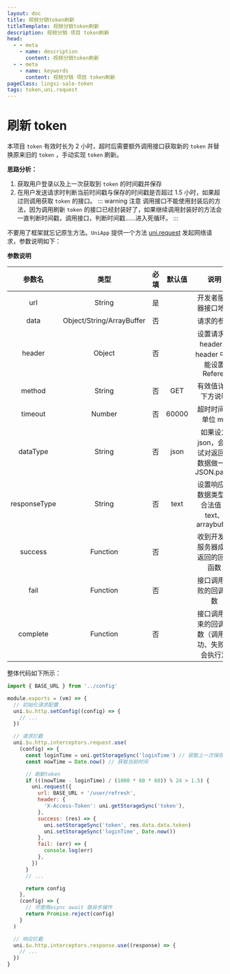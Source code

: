 ```yaml
---
layout: doc
title: 视频分销token刷新
titleTemplate: 视频分销token刷新
description: 视频分销 项目 token刷新
head:
  - - meta
    - name: description
      content: 视频分销token刷新
  - - meta
    - name: keywords
      content: 视频分销 项目 token刷新
pageClass: lingsi-sale-token
tags: token,uni.request
---
```


# 刷新 token

本项目 `token` 有效时长为 2 小时，超时后需要额外调用接口获取新的 `token` 并替换原来旧的 `token` ，手动实现 `token` 刷新。

**思路分析：**

1. 获取用户登录以及上一次获取到 `token` 的时间戳并保存
2. 在用户发送请求时判断当前时间戳与保存的时间戳是否超过 1.5 小时，如果超过则调用获取 `token` 的接口。
   ::: warning 注意
   调用接口不能使用封装后的方法，因为调用刷新 `token` 的接口已经封装好了，如果继续调用封装好的方法会一直判断时间戳，调用接口，判断时间戳......进入死循环。
   :::

不要用了框架就忘记原生方法。`UniApp` 提供一个方法 [uni.request](https://uniapp.dcloud.net.cn/api/request/request.html#request) 发起网络请求，参数说明如下：

**参数说明**

|    参数名    |           类型            | 必填 | 默认值 |                        说明                        |
| :----------: | :-----------------------: | :--: | :----: | :------------------------------------------------: |
|     url      |          String           |  是  |        |                开发者服务器接口地址                |
|     data     | Object/String/ArrayBuffer |  否  |        |                     请求的参数                     |
|    header    |          Object           |  否  |        |    设置请求的 header，header 中不能设置 Referer    |
|    method    |          String           |  否  |  GET   |                 有效值详见下方说明                 |
|   timeout    |          Number           |  否  | 60000  |                 超时时间，单位 ms                  |
|   dataType   |          String           |  否  |  json  | 如果设为 json，会尝试对返回的数据做一次 JSON.parse |
| responseType |          String           |  否  |  text  |   设置响应的数据类型。合法值：text、arraybuffer    |
|   success    |         Function          |  否  |        |         收到开发者服务器成功返回的回调函数         |
|     fail     |         Function          |  否  |        |               接口调用失败的回调函数               |
|   complete   |         Function          |  否  |        |  接口调用结束的回调函数（调用成功、失败都会执行）  |

整体代码如下所示：

```javascript
import { BASE_URL } from '../config'

module.exports = (vm) => {
  // 初始化请求配置
  uni.$u.http.setConfig((config) => {
    // ...
  })

  // 请求拦截
  uni.$u.http.interceptors.request.use(
    (config) => {
      const loginTime = uni.getStorageSync('loginTime') // 获取上一次保存token的时间
      const nowTime = Date.now() // 获取当前时间

      // 刷新token
      if (((nowTime - loginTime) / (1000 * 60 * 60)) % 24 > 1.5) {
        uni.request({
          url: BASE_URL + '/user/refresh',
          header: {
            'X-Access-Token': uni.getStorageSync('token'),
          },
          success: (res) => {
            uni.setStorageSync('token', res.data.data.token)
            uni.setStorageSync('loginTime', Date.now())
          },
          fail: (err) => {
            console.log(err)
          },
        })
      }
      // ...

      return config
    },
    (config) => {
      // 可使用async await 做异步操作
      return Promise.reject(config)
    }
  )

  // 响应拦截
  uni.$u.http.interceptors.response.use((response) => {
    // ...
  })
}
```
